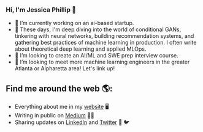 ### Hi, I'm Jessica Phillip 👋

<!--
**jessxphil/jessxphil** is a ✨ _special_ ✨ repository because its `README.md` (this file) appears on your GitHub profile. --> 

- 🔭 I’m currently working on an ai-based startup. 
- 🌱 These days, I'm deep diving into the world of conditional GANs, tinkering with neural networks, building recommendation systems, and gathering best practices of machine learning in production. I often write about theoretical deep learning and applied MLOps.
- 👯 I’m looking to create an AI/ML and SWE prep interview course. 
- 🤔 I’m looking to meet more machine learning engineers in the greater Atlanta or Alpharetta area! Let's link up! 

## Find me around the web 🌎:
- Everything about me in my <a href="https://jessicaphillip.com/">website</a> 🖥
- Writing in public on <a href="https://medium.com/@jessxphil">Medium</a> ✍🏽
- Sharing updates on <a href="https://www.linkedin.com/in/jessicaphillip">LinkedIn</a> and <a href="https://twitter.com/jessxphil">Twitter</a> 💼  🐦


